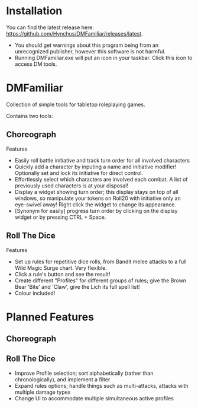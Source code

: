 # Installation
You can find the latest release here: https://github.com/Hynchus/DMFamiliar/releases/latest.
 - You should get warnings about this program being from an unrecognized publisher, however this software is not harmful.
 - Running DMFamiliar.exe will put an icon in your taskbar. Click this icon to access DM tools.

# DMFamiliar
Collection of simple tools for tabletop roleplaying games.

Contains two tools:

## Choreograph
Features
 - Easily roll battle initiative and track turn order for all involved characters
 - Quickly add a character by inputing a name and initiative modifier! Optionally set and lock its initiative for direct control.
 - Effortlessly select which characters are involved each combat. A list of previously used characters is at your disposal!
 - Display a widget showing turn order; this display stays on top of all windows, so manipulate your tokens on Roll20 with initiative only an eye-swivel away! Right click the widget to change its appearance.
 - [Synonym for easily] progress turn order by clicking on the display widget or by pressing CTRL + Space.
 

## Roll The Dice
Features
 - Set up rules for repetitive dice rolls, from Bandit melee attacks to a full Wild Magic Surge chart. Very flexible.
 - Click a rule's button and see the result!
 - Create different "Profiles" for different groups of rules; give the Brown Bear 'Bite' and 'Claw', give the Lich its full spell list!
 - Colour included!





# Planned Features

## Choreograph
 
 
 ## Roll The Dice
 - Improve Profile selection; sort alphabetically (rather than chronologically), and implement a filter
 - Expand rules options; handle things such as multi-attacks, attacks with multiple damage types 
 - Change UI to accommodate multiple simultaneous active profiles
